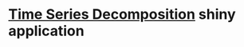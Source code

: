 # [Time Series Decomposition](https://calin.shinyapps.io/devdataprod-033-project) shiny application
